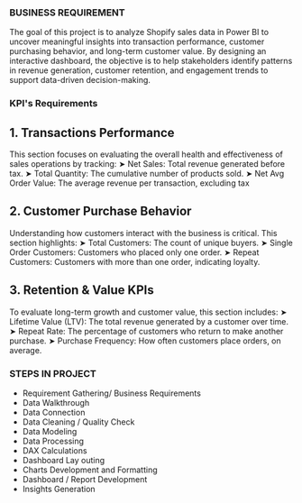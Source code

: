 ### BUSINESS REQUIREMENT 
The goal of this project is to analyze Shopify sales data in Power BI to uncover meaningful insights into transaction performance, customer purchasing behavior, and long-term customer value. By designing an interactive dashboard, the objective is to help stakeholders identify patterns in revenue generation, customer retention, and engagement trends to support data-driven decision-making. 

### KPI's Requirements 
## 1. Transactions Performance 
This section focuses on evaluating the overall health and effectiveness of sales operations by tracking: 
➤ Net Sales: Total revenue generated before tax. 
➤ Total Quantity: The cumulative number of products sold. 
➤ Net Avg Order Value: The average revenue per transaction, excluding tax

## 2. Customer Purchase Behavior 
Understanding how customers interact with the business is critical. This section highlights: 
➤ Total Customers: The count of unique buyers. 
➤ Single Order Customers: Customers who placed only one order. 
➤ Repeat Customers: Customers with more than one order, indicating loyalty. 

## 3. Retention & Value KPIs 
To evaluate long-term growth and customer value, this section includes: 
➤ Lifetime Value (LTV): The total revenue generated by a customer over time. 
➤ Repeat Rate: The percentage of customers who return to make another purchase. 
➤ Purchase Frequency: How often customers place orders, on average.

### STEPS IN PROJECT 
- Requirement Gathering/ Business Requirements 
- Data Walkthrough 
- Data Connection 
- Data Cleaning / Quality Check 
- Data Modeling 
- Data Processing 
- DAX Calculations 
- Dashboard Lay outing 
- Charts Development and Formatting 
- Dashboard / Report Development 
- Insights Generation
